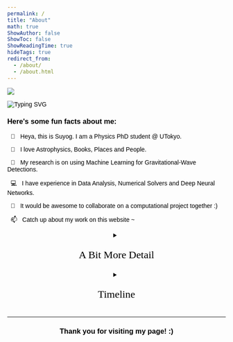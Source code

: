 ```yaml
---
permalink: /
title: "About"
math: true
ShowAuthor: false
ShowToc: false
ShowReadingTime: true
hideTags: true
redirect_from: 
  - /about/
  - /about.html
---
```


![](/images/suyog-ueno-dslr-pic-by-vivi-cropped.jpeg)


![Typing SVG](https://readme-typing-svg.herokuapp.com?font=Tangerine&color=36454F&size=50&duration=5500&width=600&height=75&center=true&repeat=true&lines=Heya!+This+is+Suyog!;I'm+an+aspiring+Astrophysicist!;I+love+Books!;I'm+an+avid+Traveller!)


<!--$$f(x) = \alpha$$-->

<h3> Here's some fun facts about me: </h3>

&nbsp;&nbsp;👋&nbsp;&nbsp; Heya, this is Suyog. I am a Physics PhD student @ UTokyo.
	
&nbsp;&nbsp;👀&nbsp;&nbsp; I love Astrophysics, Books, Places and People.
	
&nbsp;&nbsp;🌱&nbsp;&nbsp; My research is on using Machine Learning for Gravitational-Wave Detections.
	
&nbsp;&nbsp;💻&nbsp;&nbsp; I have experience in Data Analysis, Numerical Solvers and Deep Neural Networks.
	
&nbsp;&nbsp;💞️&nbsp;&nbsp; It would be awesome to collaborate on a computational project together :)
	
&nbsp;&nbsp;📫&nbsp;&nbsp; Catch up about my work on this website ~


<!-- More Details -->


<div style="object-position:center; text-align:center">
<details>
	<summary>
	<p style="text-align:center; font-family:mistral; font-size:24px">
	  A Bit More Detail
	</p>
	</summary>
I am supported by the MEXT Scholarship and the ASPIRE-GW program.
</br></br>
</details>
</div>




<!-- Wobble Text -->
<style type="text/css" media="screen">
.wobble {
  font-size: 20px;
  color: #A52A2A;
  font-weight: bold;
  display: inline-block;
}

@keyframes wobb {
  0%, 100%   {transform: translateY(0px)}
  25%  {transform: translateY(-3px)}
  75%  {transform: translateY(3px)}
}

.wobble span {
  animation-name: wobb;
  animation-iteration-count: infinite;
  animation-timing-function: linear;
  animation-duration: 400ms;
  display: inline-block;
  transform: translateY(0px);
}

.spacer {
  height: 100px;
}

.text {
	padding: 0.5rem;
	vertical-align: middle;
	display: inline-block;
}
</style>

<!-- wobble class needs to be defined before the JS code that makes the text wobble, and there seems to be a problem with the word spacing with,
Okay, I slightly modified the JS code to have word wobbling instead of individual letters and then added spacing between the returned wobbling words.
See and experiment: https://codepen.io/queenadreena/pen/oKGyYq
hmm... the hyperlink doesn't work when wobbling :(
okay, I did plethora of things, but on webpage upload the wobbling stops and it doens't seem to be a `table` env problem. So, let's not have this up on the webpage for now.
And also, perhaps, having this manual public isn't the best of the ideas, that Ueda-san can be nasty, when she wants to be, haha!
-->
<!--
<div class="wobble_container">
<div class="wobble">RESCEU  Admin  Manual  (English)</div>
<div class="text">
	<span style="font-size:50px;"> &#9758; </span>
</div>
<div class="text">
	<a style="font-size: 30px;" href="https://www.dropbox.com/scl/fi/99f7j738igzathsmx80fx/RESCEU-Adminitrative-Procedure-Manual-English.pdf?rlkey=2pbwv4jpqwul0kppqsowkw77k&dl=0">click here!</a>
</div>
<script>
// Create array of any elements with "wobble" class
const all = document.querySelectorAll('.wobble');
// Iterate through each "wobble"
all.forEach(el => {
  // Get the text content of the element
  let text = el.textContent;
  // Create an array of separate letters
  text = text.split("");
  // Iterate through each letter and give it its own span element and individual animation delay offset
  const textCode = text.map((x, idx) => {
    let delay = (idx + 1) * 50;
    return `<span style="animation-delay: ${delay}ms">${x}</span>`;
  })
  // replace the element's html with our dynamically created html
  el.innerHTML = textCode.join(" ");
});
</script>
</div>
-->


<!-- Timeline -->

<div style="object-position:center; text-align:center">
<details>
	<summary>
	<p style="text-align:center; font-family:mistral; font-size:24px">
	  Timeline
	</p>
	</summary>

<style type="text/css" media="screen">
   @import url(https://fonts.googleapis.com/css?family=Raleway:400,900);

body{
  font-family: 'Raleway', sans-serif;
  color: black;
}

header h1{
  text-align: center;
  font-weight: bold;
  margin-top: 0;
}
  
 header p{
   text-align: center;
   margin-bottom: 0;
 }

.hexa{
  border: 0px;
  float: left;
  text-align: center;
  height: 35px;
  width: 60px;
  font-size: 22px;
  background: #973939;
  color: #973939;
  position: relative;
  margin-top: 15px;
}

.hexa:before{
  content: ""; 
  position: absolute; 
  left: 0; 
  width: 0; 
  height: 0;
  border-bottom: 15px solid #973939;
  border-left: 30px solid transparent;
  border-right: 30px solid transparent;
  top: -15px;
}

.hexa:after{
  content: ""; 
  position: absolute; 
  left: 0; 
  width: 0; 
  height: 0;
  border-left: 30px solid transparent;
  border-right: 30px solid transparent;
  border-top: 15px solid #973939;
  bottom: -15px;
}

.timeline {
  position: relative;
  padding: 0;
  width: 100%;
  margin-top: 20px;
  list-style-type: none;
}

.timeline:before {
  position: absolute;
  left: 50%;
  top: 0;
  content: ' ';
  display: block;
  width: 2px;
  height: 100%;
  margin-left: -1px;
  background: rgb(213,213,213);
  background: -moz-linear-gradient(top, rgba(213,213,213,0) 0%, rgb(213,213,213) 8%, rgb(213,213,213) 92%, rgba(213,213,213,0) 100%);
  background: -webkit-gradient(linear, left top, left bottom, color-stop(0%,rgba(30,87,153,1)), color-stop(100%,rgba(125,185,232,1)));
  background: -webkit-linear-gradient(top, rgba(213,213,213,0) 0%, rgb(213,213,213) 8%, rgb(213,213,213) 92%, rgba(213,213,213,0) 100%);
  background: -o-linear-gradient(top, rgba(213,213,213,0) 0%, rgb(213,213,213) 8%, rgb(213,213,213) 92%, rgba(213,213,213,0) 100%);
  background: -ms-linear-gradient(top, rgba(213,213,213,0) 0%, rgb(213,213,213) 8%, rgb(213,213,213) 92%, rgba(213,213,213,0) 100%);
  background: linear-gradient(to bottom, rgba(213,213,213,0) 0%, rgb(213,213,213) 8%, rgb(213,213,213) 92%, rgba(213,213,213,0) 100%);
  z-index: 5;
}

.timeline li {
  padding: 2em 0;
}

.timeline .hexa{
  width: 16px;
  height: 10px;
  position: absolute;
  background: #973939;
  z-index: 5;
  left: 0;
  right: 0;
  margin-left:auto;
  margin-right:auto;
  top: -30px;
  margin-top: 0;
}

.timeline .hexa:before {
  border-bottom: 4px solid #973939;
  border-left-width: 8px;
  border-right-width: 8px;
  top: -4px;
}

.timeline .hexa:after {
  border-left-width: 8px;
  border-right-width: 8px;
  border-top: 4px solid #973939;
  bottom: -4px;
}

.direction-l,
.direction-r {
  float: none;
  width: 100%;
  text-align: center;
}

.flag-wrapper {
  text-align: center;
  position: relative;
}

.flag {
  position: relative;
  display: inline;
  background: rgb(255,255,255);
  font-weight: 600;
  z-index: 15;
  padding: 6px 10px;
  text-align: left;
  border-radius: 5px;
}

.direction-l .flag:after,
.direction-r .flag:after {
  content: "";
  position: absolute;
  left: 50%;
  top: -15px;
  height: 0;
  width: 0;
  margin-left: -8px;
  border: solid transparent;
  border-bottom-color: rgb(255,255,255);
  border-width: 8px;
  pointer-events: none;
}

.direction-l .flag {
  -webkit-box-shadow: -1px 1px 1px rgba(0,0,0,0.15), 0 0 1px rgba(0,0,0,0.15);
  -moz-box-shadow: -1px 1px 1px rgba(0,0,0,0.15), 0 0 1px rgba(0,0,0,0.15);
  box-shadow: -1px 1px 1px rgba(0,0,0,0.15), 0 0 1px rgba(0,0,0,0.15);
}

.direction-r .flag {
  -webkit-box-shadow: 1px 1px 1px rgba(0,0,0,0.15), 0 0 1px rgba(0,0,0,0.15);
  -moz-box-shadow: 1px 1px 1px rgba(0,0,0,0.15), 0 0 1px rgba(0,0,0,0.15);
  box-shadow: 1px 1px 1px rgba(0,0,0,0.15), 0 0 1px rgba(0,0,0,0.15);
}

.time-wrapper {
  display: block;
  position: relative;
  margin: 4px 0 0 0;
  z-index: 14;
  line-height: 1em;
  vertical-align: middle;
  color: #fff;
}

.direction-l .time-wrapper {
  float: none;
}

.direction-r .time-wrapper {
  float: none;
}

.time {
  background: #973939;
  display: inline-block;
  padding: 8px;
}

.desc {
  position: relative;
  margin: 1em 0 0 0;
  padding: 1em;
  background: rgb(254,254,254);
  -webkit-box-shadow: 0 0 1px rgba(0,0,0,0.20);
  -moz-box-shadow: 0 0 1px rgba(0,0,0,0.20);
  box-shadow: 0 0 1px rgba(0,0,0,0.20);
  z-index: 15;
}

.direction-l .desc,
.direction-r .desc {
  position: relative;
  margin: 1em 1em 0 1em;
  padding: 1em;
  z-index: 15;
}

@media(min-width: 768px){
  .timeline {
    width: 660px;
    margin: 0 auto;
    margin-top: 20px;
  }

  .timeline li:after {
    content: "";
    display: block;
    height: 0;
    clear: both;
    visibility: hidden;
  }
  
  .timeline .hexa {
    left: -28px;
    right: auto;
    top: 8px;
  }

  .timeline .direction-l .hexa {
    left: auto;
    right: -28px;
  }

  .direction-l {
    position: relative;
    width: 310px;
    float: left;
    text-align: right;
  }

  .direction-r {
    position: relative;
    width: 310px;
    float: right;
    text-align: left;
  }

  .flag-wrapper {
    display: inline-block;
  }
  
  .flag {
    font-size: 18px;
  }

  .direction-l .flag:after {
    left: auto;
    right: -16px;
    top: 50%;
    margin-top: -8px;
    border: solid transparent;
    border-left-color: rgb(254,254,254);
    border-width: 8px;
  }

  .direction-r .flag:after {
    top: 50%;
    margin-top: -8px;
    border: solid transparent;
    border-right-color: rgb(254,254,254);
    border-width: 8px;
    left: -8px;
  }

  .time-wrapper {
    display: inline;
    vertical-align: middle;
    margin: 0;
  }

  .direction-l .time-wrapper {
    float: left;
  }

  .direction-r .time-wrapper {
    float: right;
  }

  .time {
    padding: 5px 10px;
  }

  .direction-r .desc {
    margin: 1em 0 0 0.75em;
  }
}

@media(min-width: 992px){
  .timeline {
    width: 800px;
    margin: 0 auto;
    margin-top: 20px;
  }

  .direction-l {
    position: relative;
    width: 380px;
    float: left;
    text-align: right;
  }

  .direction-r {
    position: relative;
    width: 380px;
    float: right;
    text-align: left;
  }
}
</style>

<ul class="timeline">
  <li>
    <div class="direction-r">
      <div class="flag-wrapper">
        <span class="hexa"></span>
        <span class="flag"> 
          The University of Tokyo </span>
        <span class="time-wrapper"><span class="time">
          2023 ~ </span></span>
      </div>
      <div class="desc">
      	  PhD in Physics at RESCEU
      </div>
    </div>
  </li>

  <li>
    <div class="direction-l">
      <div class="flag-wrapper">
        <span class="hexa"></span>
        <span class="flag"> 
          The University of Tokyo </span>
        <span class="time-wrapper"><span class="time">
          2021 – 2023 </span></span>
      </div>
      <div class="desc">
      	  MSc in Physics at ICRR
      </div>
    </div>
  </li>
  
  <li>
    <div class="direction-r">
      <div class="flag-wrapper">
        <span class="hexa"></span>
        <span class="flag"> 
          TIFR, Mumbai </span>
        <span class="time-wrapper"><span class="time">
          2020/11 – 2021/04 </span></span>
      </div>
      <div class="desc">
      	  Project Associate in the Helioseismology lab
      </div>
    </div>
  </li>

  <li>
    <div class="direction-l">
      <div class="flag-wrapper">
        <span class="hexa"></span>
        <span class="flag"> 
          IIITDM Kancheepuram, Chennai </span>
        <span class="time-wrapper"><span class="time">
          2016 – 2020 </span></span>
      </div>
      <div class="desc">
      	  BTech in Mechanical Engineering, Design and Manufacturing
      </div>
    </div>
  </li>

  <li>
    <div class="direction-r">
      <div class="flag-wrapper">
        <span class="hexa"></span>
        <span class="flag"> 
          Montfort School, Mandla </span>
        <span class="time-wrapper"><span class="time">
          2002 – 2016 </span></span>
      </div>
      <div class="desc">
      	 High School Graduation, majoring in Science      
      </div>
    </div>
  </li>
</ul>


</details>
</div>

---


<h3> <p style="text-align: center;"> Thank you for visiting my page! :) </p> </h3>

